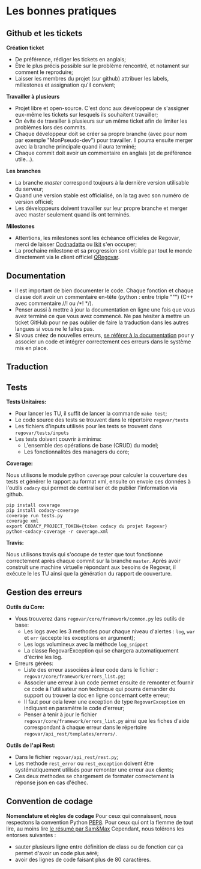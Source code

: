 # Les bonnes pratiques


## Github et les tickets
**Création ticket**
 * De préférence, rédiger les tickets en anglais;
 * Être le plus précis possible sur le problème rencontré, et notament sur comment le reproduire;
 * Laisser les membres du projet (sur github) attribuer les labels, millestones et assignation qu'il convient;

**Travailler à plusieurs**
 * Projet libre et open-source. C'est donc aux développeur de s'assigner eux-même les tickets sur lesquels ils souhaitent travailler;
 * On évite de travailler à plusieurs sur un même ticket afin de limiter les problèmes lors des commits. 
 * Chaque développeur doit se créer sa propre branche (avec pour nom par exemple "MonPseudo-dev") pour travailler. Il pourra ensuite merger avec la branche principale quand il aura terminé;
 * Chaque commit doit avoir un commentaire en anglais (et de préférence utile...).

**Les branches**
 * La branche *master* correspond toujours à la dernière version utilisable du serveur;
 * Quand une version stable est officialisé, on la tag avec son numéro de version officiel;
 * Les développeurs doivent travailler sur leur propre branche et merger avec master seulement quand ils ont terminés.

**Milestones**
 * Attentions, les milestones sont les échéance officieles de Regovar, merci de laisser [Oodnadatta](https://github.com/Oodnadatta) ou [Ikit](https://github.com/ikit) s'en occuper;
 * La prochaine milestone et sa progression sont visible par tout le monde directement via le client officiel [QRegovar](https://github.com/REGOVAR/QRegovar).


## Documentation
 * Il est important de bien documenter le code. Chaque fonction et chaque classe doit avoir un commentaire en-tête (python : entre triple """) (C++ avec commentaire //! ou /\*! \*/).
 * Penser aussi à mettre à jour la documentation en ligne une fois que vous avez terminé ce que vous avez commencé. Ne pas hésiter à mettre un ticket GitHub pour ne pas oublier de faire la traduction dans les autres langues si vous ne le faites pas.
 * Si vous créez de nouvelles erreurs, [se référer à la documentation](https://hackmd.io/JwRgzAhgJgbA7DAtCaAGRAWAHAIx4vAMy0RjMmCyzFRBiA==) pour y associer un code et intégrer correctement ces erreurs dans le système mis en place.
 
 
## Traduction


## Tests
**Tests Unitaires:**
 * Pour lancer les TU, il suffit de lancer la commande `make test`;
 * Le code source des tests se trouvent dans le répertoire `regovar/tests`
 * Les fichiers d'inputs utilisés pour les tests se trouvent dans `regovar/tests/inputs`
 * Les tests doivent couvrir à minima:
   * L'ensemble des opérations de base (CRUD) du model;
   * Les fonctionnalités des managers du core;


**Coverage:**

Nous utilisons le module python `coverage` pour calculer la couverture des tests et générer le rapport au format xml, ensuite on envoie ces données à l'outils `codacy` qui permet de centraliser et de publier l'information via github.

```
pip install coverage
pip install codacy-coverage
coverage run tests.py
coverage xml
export CODACY_PROJECT_TOKEN={token codacy du projet Regovar}
python-codacy-coverage -r coverage.xml
```


**Travis:**

Nous utilisons travis qui s'occupe de tester que tout fonctionne correctement après chaque commit sur la branche `master`. Après avoir construit une machine virtuelle répondant aux besoins de Regovar, il exécute le les TU ainsi que la génération du rapport de couverture.




## Gestion des erreurs
**Outils du Core:**
 * Vous trouverez dans `regovar/core/framework/common.py` les outils de base:
   * Les logs avec les 3 methodes pour chaque niveau d'alertes : `log`, `war` et `err` (accepte les exceptions en argument);
   * Les logs volumineux avec la méthode `log_snippet`
   * La classe RegovarException qui se chargera automatiquement d'écrire les log.
 * Erreurs gérées:
   * Liste des erreur associées à leur code dans le fichier : `regovar/core/framework/errors_list.py`;
   * Associer une erreur à un code permet ensuite de remonter et fournir ce code à l'utilisateur non technique qui pourra demander du support ou trouver la doc en ligne concernant cette erreur;
   * Il faut pour cela lever une exception de type `RegovarException` en indiquant en paramètre le code d'erreur;
   * Penser à tenir à jour le fichier `regovar/core/framework/errors_list.py` ainsi que les fiches d'aide correspondant à chaque erreur dans le répertoire `regovar/api_rest/templates/errors/`.

**Outils de l'api Rest:**
 * Dans le fichier `regovar/api_rest/rest.py`;
 * Les methode `rest_error` ou `rest_exception` doivent être systématiquement utilisés pour remonter une erreur aux clients;
 * Ces deux methodes se chargement de formater correctement la réponse json en cas d'échec.


## Convention de codage

**Nomenclature et règles de codage**
Pour ceux qui connaissent, nous respectons la convention Python [PEP8](https://www.python.org/dev/peps/pep-0008/). Pour ceux qui ont la flemme de tout lire, au moins lire [le résumé par Sam&Max](http://sametmax.com/le-pep8-en-resume/)
Cependant, nous tolérons les entorses suivantes :
 * sauter plusieurs ligne entre définition de class ou de fonction car ça permet d'avoir un code plus aéré;
 * avoir des lignes de code faisant plus de 80 caractères.
